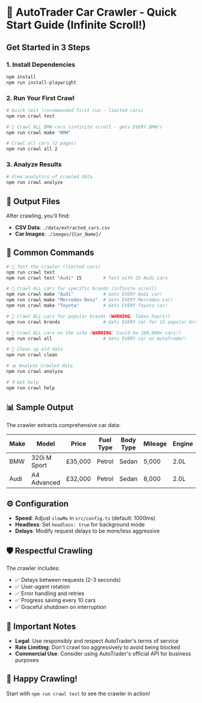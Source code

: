 # 🚗 AutoTrader Car Crawler - Quick Start Guide (Infinite Scroll!)

## Get Started in 3 Steps

### 1. Install Dependencies

```bash
npm install
npm run install-playwright
```

### 2. Run Your First Crawl

```bash
# Quick test (recommended first run - limited cars)
npm run crawl test

# 🔄 Crawl ALL BMW cars (infinite scroll - gets EVERY BMW!)
npm run crawl make "BMW"

# Crawl all cars (2 pages)
npm run crawl all 2
```

### 3. Analyze Results

```bash
# View analytics of crawled data
npm run crawl analyze
```

## 📁 Output Files

After crawling, you'll find:

- **CSV Data**: `./data/extracted_cars.csv`
- **Car Images**: `./images/{Car_Name}/`

## 🎯 Common Commands

```bash
# 🧪 Test the crawler (limited cars)
npm run crawl test
npm run crawl test "Audi" 15        # Test with 15 Audi cars

# 🔄 Crawl ALL cars for specific brands (infinite scroll)
npm run crawl make "Audi"           # Gets EVERY Audi car!
npm run crawl make "Mercedes-Benz"  # Gets EVERY Mercedes car!
npm run crawl make "Toyota"         # Gets EVERY Toyota car!

# 🔄 Crawl ALL cars for popular brands (WARNING: Takes hours!)
npm run crawl brands                # Gets EVERY car for 15 popular brands!

# 🔄 Crawl ALL cars on the site (WARNING: Could be 100,000+ cars!)
npm run crawl all                   # Gets EVERY car on AutoTrader!

# 🧹 Clean up old data
npm run crawl clean

# 📊 Analyze crawled data
npm run crawl analyze

# ❓ Get help
npm run crawl help
```

## 📊 Sample Output

The crawler extracts comprehensive car data:

| Make | Model        | Price   | Fuel Type | Body Type | Mileage | Engine | Doors |
| ---- | ------------ | ------- | --------- | --------- | ------- | ------ | ----- |
| BMW  | 320i M Sport | £35,000 | Petrol    | Sedan     | 5,000   | 2.0L   | 4     |
| Audi | A4 Advanced  | £32,000 | Petrol    | Sedan     | 8,000   | 2.0L   | 4     |

## ⚙️ Configuration

- **Speed**: Adjust `slowMo` in `src/config.ts` (default: 1000ms)
- **Headless**: Set `headless: true` for background mode
- **Delays**: Modify request delays to be more/less aggressive

## 🛡️ Respectful Crawling

The crawler includes:

- ✅ Delays between requests (2-3 seconds)
- ✅ User-agent rotation
- ✅ Error handling and retries
- ✅ Progress saving every 10 cars
- ✅ Graceful shutdown on interruption

## 🚨 Important Notes

- **Legal**: Use responsibly and respect AutoTrader's terms of service
- **Rate Limiting**: Don't crawl too aggressively to avoid being blocked
- **Commercial Use**: Consider using AutoTrader's official API for business purposes

## 🎉 Happy Crawling!

Start with `npm run crawl test` to see the crawler in action!
